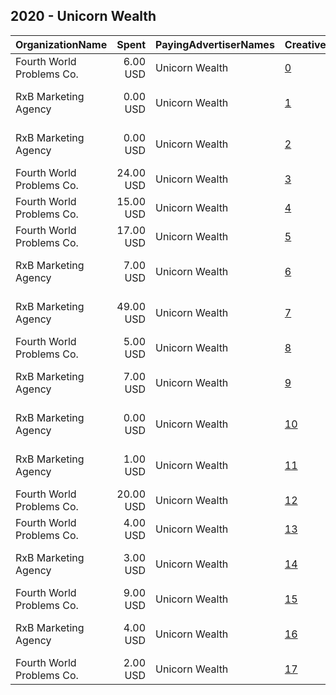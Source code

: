 ## 2020 - Unicorn Wealth 
|OrganizationName|Spent|PayingAdvertiserNames|CreativeUrls|Impressions|Genders|AgeBrackets|CountryCodes|BillingAddresses|CandidateBallotInformation|
|:---|---:|:---|:---|---:|:---|:---|:---|:---|:---|
|Fourth World Problems Co.|6.00 USD|Unicorn Wealth|[0](https://www.snap.com/political-ads/asset/25ed804471bcfb217faedd5f6d3e9299b1e3fbf4ed4dc29ab1cfd5ee0c563eed?mediaType=mp4)|1,810|MALE|35+|united states|US||
|RxB Marketing Agency|0.00 USD|Unicorn Wealth|[1](https://www.snap.com/political-ads/asset/44719967f1ed7015732b6a4ce96913ca2b889bedc8010adf72cb8a0ddba60bf3?mediaType=png)|340||21+|united states|"4850 Libby Court,North Port,34287,US"||
|RxB Marketing Agency|0.00 USD|Unicorn Wealth|[2](https://www.snap.com/political-ads/asset/d0e84a15ef7a8fb4627e53768821de4153e8e198a9332a303e2b0a1a41f068dd?mediaType=png)|431||21+|united states|"4850 Libby Court,North Port,34287,US"||
|Fourth World Problems Co.|24.00 USD|Unicorn Wealth|[3](https://www.snap.com/political-ads/asset/25ed804471bcfb217faedd5f6d3e9299b1e3fbf4ed4dc29ab1cfd5ee0c563eed?mediaType=mp4)|7,893|MALE|35+|united states|US||
|Fourth World Problems Co.|15.00 USD|Unicorn Wealth|[4](https://www.snap.com/political-ads/asset/25ed804471bcfb217faedd5f6d3e9299b1e3fbf4ed4dc29ab1cfd5ee0c563eed?mediaType=mp4)|7,702|MALE|35+|united states|US||
|Fourth World Problems Co.|17.00 USD|Unicorn Wealth|[5](https://www.snap.com/political-ads/asset/25ed804471bcfb217faedd5f6d3e9299b1e3fbf4ed4dc29ab1cfd5ee0c563eed?mediaType=mp4)|6,798|MALE|35+|united states|US||
|RxB Marketing Agency|7.00 USD|Unicorn Wealth|[6](https://www.snap.com/political-ads/asset/aaf41b2e22d5452f7ff5a675ce0cfcb35f5fa9e8a08d42e513e79fc796dab9bd?mediaType=png)|4,177||21+|united states|"4850 Libby Court,North Port,34287,US"||
|RxB Marketing Agency|49.00 USD|Unicorn Wealth|[7](https://www.snap.com/political-ads/asset/21a6575db2df1188668f2daf2909935e2cf0c9a3b9020403548417a42f9c5e0f?mediaType=png)|33,114||21+|united states|"4850 Libby Court,North Port,34287,US"||
|Fourth World Problems Co.|5.00 USD|Unicorn Wealth|[8](https://www.snap.com/political-ads/asset/25ed804471bcfb217faedd5f6d3e9299b1e3fbf4ed4dc29ab1cfd5ee0c563eed?mediaType=mp4)|2,079|MALE|35+|united states|US||
|RxB Marketing Agency|7.00 USD|Unicorn Wealth|[9](https://www.snap.com/political-ads/asset/d7c32433717c8011a7b89237cbce88992ccddb6c9cddcfe8dfe0b82a1e8372b2?mediaType=png)|4,427||21+|united states|"4850 Libby Court,North Port,34287,US"||
|RxB Marketing Agency|0.00 USD|Unicorn Wealth|[10](https://www.snap.com/political-ads/asset/44719967f1ed7015732b6a4ce96913ca2b889bedc8010adf72cb8a0ddba60bf3?mediaType=png)|4||21+|united states|"4850 Libby Court,North Port,34287,US"||
|RxB Marketing Agency|1.00 USD|Unicorn Wealth|[11](https://www.snap.com/political-ads/asset/0c890d53fff79ad02dbaaa5415ed0272dcd14e22d6eb34e841c5ea6d7499b5fb?mediaType=png)|1,222||21+|united states|"4850 Libby Court,North Port,34287,US"||
|Fourth World Problems Co.|20.00 USD|Unicorn Wealth|[12](https://www.snap.com/political-ads/asset/25ed804471bcfb217faedd5f6d3e9299b1e3fbf4ed4dc29ab1cfd5ee0c563eed?mediaType=mp4)|5,544|MALE|35+|united states|US||
|Fourth World Problems Co.|4.00 USD|Unicorn Wealth|[13](https://www.snap.com/political-ads/asset/25ed804471bcfb217faedd5f6d3e9299b1e3fbf4ed4dc29ab1cfd5ee0c563eed?mediaType=mp4)|1,091|MALE|35+|united states|US||
|RxB Marketing Agency|3.00 USD|Unicorn Wealth|[14](https://www.snap.com/political-ads/asset/3dafe7a419cf27e2b7251d0521ce69b222b4289b72ed1a372a53ee6ff553a029?mediaType=png)|2,080||21+|united states|"4850 Libby Court,North Port,34287,US"||
|Fourth World Problems Co.|9.00 USD|Unicorn Wealth|[15](https://www.snap.com/political-ads/asset/25ed804471bcfb217faedd5f6d3e9299b1e3fbf4ed4dc29ab1cfd5ee0c563eed?mediaType=mp4)|2,571|MALE|35+|united states|US||
|RxB Marketing Agency|4.00 USD|Unicorn Wealth|[16](https://www.snap.com/political-ads/asset/533020297573ccac17ed48ff2edd8e77911ff10d068ae1206a6147c8f1e468d4?mediaType=png)|2,408||21+|united states|"4850 Libby Court,North Port,34287,US"||
|Fourth World Problems Co.|2.00 USD|Unicorn Wealth|[17](https://www.snap.com/political-ads/asset/25ed804471bcfb217faedd5f6d3e9299b1e3fbf4ed4dc29ab1cfd5ee0c563eed?mediaType=mp4)|1,249|MALE|35+|united states|US||
